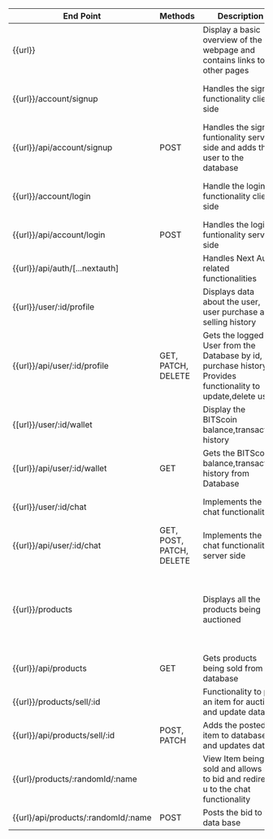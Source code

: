 |End Point| Methods | Description | Access |
|---|---|---|---|
| {{url}}|  | Display a basic overview of the webpage and contains links to other pages| Everyone |
| {{url}}/account/signup |  | Handles the signup functionality client side | User who is not logged in |
| {{url}}/api/account/signup | POST | Handles the signup funtionality server side and adds the user to the database|  |
| {{url}}/account/login |  | Handle the login functionality client side | User who is not logged in |
| {{url}}/api/account/login | POST | Handles the login funtionality server side|  |
| {{url}}/api/auth/[...nextauth] |  | Handles Next Auth related functionalities|  |
| {{url}}/user/:id/profile |  | Displays data about the user, user purchase and selling history | User who is logged in |
| {{url}}/api/user/:id/profile | GET, PATCH, DELETE | Gets the logged in User from the Database by id, purchase history. Provides functionality to update,delete user  |  |
| {[url}}/user/:id/wallet |  | Display the BITScoin balance,transaction history | User who is logged In |
| {[url}}/api/user/:id/wallet | GET | Gets the BITScoin balance,transaction history from Database |  |
| {{url}}/user/:id/chat |  | Implements the chat functionality | User who is logged In |
| {{url}}/api/user/:id/chat | GET, POST, PATCH, DELETE | Implements the chat functionality server side |  |
| {{url}}/products | | Displays all the products being auctioned | Everyone but bid and sell buttons is limited to logged in users |
| {{url}}/api/products | GET | Gets products being sold from database |  |
| {{url}}/products/sell/:id| | Functionality to put an item for auction and update data | User who is logged in |
| {{url}}/api/products/sell/:id| POST, PATCH | Adds the posted item to database and updates data |  |
| {{url}/products/:randomId/:name | | View Item being sold and allows u to bid and redirects u to the chat functionality | User who is logged In |
| {{url}/api/products/:randomId/:name | POST | Posts the bid to the data base |  |

